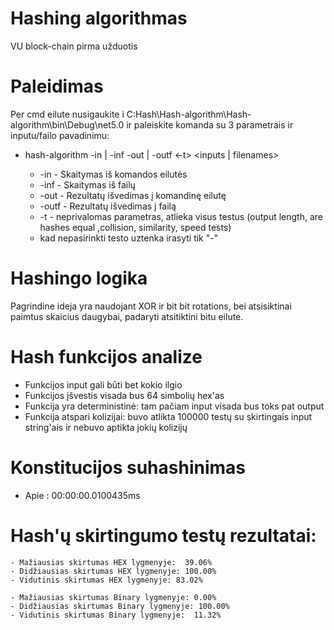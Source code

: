 # Hashing algorithmas

VU block-chain pirma užduotis

# Paleidimas
Per cmd eilute nusigaukite i C:Hash\Hash-algorithm\Hash-algorithm\bin\Debug\net5.0 ir paleiskite komanda su 3 parametrais ir inputu/failo pavadinimu:
 - hash-algorithm -in | -inf -out | -outf <-t> <inputs | filenames>

    - -in - Skaitymas iš komandos eilutės
    - -inf - Skaitymas iš failų
    - -out - Rezultatų išvedimas į komandinę eilutę
    - -outf - Rezultatų išvedimas į failą
    - -t - neprivalomas parametras, atlieka visus testus (output length, are hashes equal ,collision, similarity, speed tests)
     - kad nepasirinkti testo uztenka irasyti tik "-"
    
# Hashingo logika
  Pagrindine ideja yra naudojant XOR ir bit bit rotations, bei atsisiktinai paimtus skaicius daugybai, padaryti atsitiktini bitu eilute.
  
# Hash funkcijos analize
  - Funkcijos input gali būti bet kokio ilgio
  - Funkcijos įšvestis visada bus 64 simbolių hex'as
  - Funkcija yra deterministinė: tam pačiam input visada bus toks pat output
  - Funkcija atspari kolizijai: buvo atlikta 100000 testų su skirtingais input string'ais ir nebuvo aptikta jokių kolizijų
  
 # Konstitucijos suhashinimas 
  - Apie : 00:00:00.0100435ms
  
 # Hash'ų skirtingumo testų rezultatai: 
    - Mažiausias skirtumas HEX lygmenyje:  39.06%
    - Didžiausias skirtumas HEX lygmenyje: 100.00%
    - Vidutinis skirtumas HEX lygmenyje: 83.02%

    - Mažiausias skirtumas Binary lygmenyje: 0.00%
    - Didžiausias skirtumas Binary lygmenyje: 100.00%
    - Vidutinis skirtumas Binary lygmenyje:  11.32%
